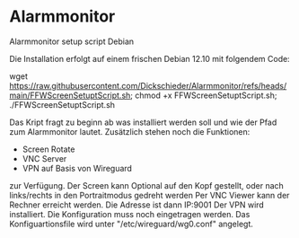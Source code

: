 # Alarmmonitor
Alarmmonitor setup script Debian

Die Installation erfolgt auf einem frischen Debian 12.10  mit folgendem Code:

wget https://raw.githubusercontent.com/Dickschieder/Alarmmonitor/refs/heads/main/FFWScreenSetuptScript.sh; chmod +x FFWScreenSetuptScript.sh; ./FFWScreenSetuptScript.sh


Das Kript fragt zu beginn ab was installiert werden soll und wie der Pfad zum Alarmmonitor lautet. Zusätzlich stehen noch die Funktionen:

* Screen Rotate
* VNC Server
* VPN auf Basis von Wireguard

zur Verfügung.
Der Screen kann Optional auf den Kopf gestellt, oder nach links/rechts in den Portraitmodus gedreht werden
Per VNC Viewer kann der Rechner erreicht werden. Die Adresse ist dann IP:9001
Der VPN wird installiert. Die Konfiguration muss noch eingetragen werden. Das Konfiguartionsfile wird unter "/etc/wireguard/wg0.conf" angelegt.